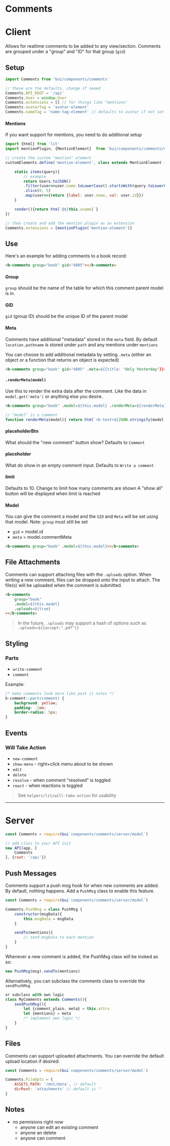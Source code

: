 Comments
============

# Client

Allows for realtime comments to be added to any view/section. Comments are grouped under a "group" and "ID" for that group (`gid`)

## Setup

```js
import Comments from 'bui/components/comments'

// these are the defaults, change if neeed
Comments.API_ROOT = '/api'
Comments.User = window.User
Comments.extensions = [] // for things like "mentions"
Comments.avatarTag = 'avatar-element'
Comments.nameTag = 'name-tag-element' // defaults to avatar if not set
```

#### Mentions
If you want support for mentions, you need to do additional setup

```js
import {html} from 'lit'
import mentionPlugin, {MentionElement}  from 'bui/components/comments/mentions'

// create the custom "mention" element
customElements.define('mention-element', class extends MentionElement {

	static items(query){
        // example
		return Users.toJSON()
		.filter(user=>user.name.toLowerCase().startsWith(query.toLowerCase()))
		.slice(0, 5)
		.map(user=>{return {label: user.name, val: user.id}})
	}

    render(){return html`@${this.uname}`}
})

// then create and add the mention plugin as an extension
Comments.extensions = [mentionPlugin('mention-element')]
```

## Use

Here's an example for adding comments to a book record:

```html
<b-comments group="book" gid="4805"></b-comments>
```

#### Group
`group` should be the name of the table for which this comment parent model is in.

#### GID
`gid` (group ID) should be the unique ID of the parent model

#### Meta
Comments have additional "metadata" stored in the `meta` field. By default `location.pathname` is stored under `path` and any mentions under `mentions`

You can choose to add additional metadata by setting `.meta` (either an object or a function that returns an object is expected)

```html
<b-comments group="book" gid="4805" .meta=${{title: 'Only Yesterday'}}></b-comments>
```

#### `.renderMeta(model)`
Use this to render the extra data after the comment. Like the data in `model.get('meta')` or anything else you desire.

```html
<b-comments group="book" .model=${this.model} .renderMeta=${renderMeta}></b-comments>
```
```js
// "model" is a comment
function renderMeta(model){ return html`<b-text>${JSON.stringify(model.get('meta'))</b-text>`}
```

#### placeholderBtn
What should the "new comment" button show? Defaults to `Comment`

#### placeholder
What do show in an empty comment input. Defaults to `Write a comment`

#### limit
Defaults to 10. Change to limit how many comments are shown A "show all" button will be displayed when limit is reached

#### Model
You can give the comment a model and the `GID` and `Meta` will be set using that model. Note: `group` must still be set

- `gid` = model.id
- `meta` = model.commentMeta

```html
<b-comments group="book" .model=${this.model}></b-comments>
```

## File Attachments
Comments can support attaching files with the `.uploads` option. When writing a new comment, files can be dropped onto the input to attach. The file(s) will be uploaded when the comment is submitted.

```html
<b-comments 
	group="book" 
	.model=${this.model}
	.uploads=${true}
></b-comments>
```

> In the future, `.uploads` may support a hash of options such as `.uploads=${{accept:".pdf"}}`

## Styling

### Parts
- `write-comment`
- `comment`

Example:

```css
/* make comments look more like post it notes */
b-comment::part(comment) {
	background: yellow;
	padding: .5em;
	border-radius: 5px;
}
```

## Events

### Will Take Action

- `new-comment`
- `show-menu` - right+click menu about to be shown
- `edit`
- `delete`
- `resolve` - when comment "resolved" is toggled
- `react` - when reactions is toggled

> See `helpers/lit/will-take-action` for usability

***

# Server

```js
const Comments = require(bui`components/comments/server/model`)

// add class to your API init
new API(app, [
	Comments
], {root: '/api'})
```

## Push Messages

Comments support a push msg hook for when new comments are added. By default, nothing happens. Add a `PushMsg` class to enable this feature.

```js
const Comments = require(bui`components/comments/server/model`)

Comments.PushMsg = class PushMsg {
	constructor(msgData){
		this.msgData = msgData
	}

	sendTo(mentions){
		// send msgData to each mention
	}
}
```

Whenever a new comment is added, the PushMsg class will be inoked as so:

```js
new PushMsg(msg).sendTo(mentions)
```

Alternatively, you can subclass the comments class to override the `sendPushMsg`

```js
or subclass with own logic
class MyComments extends Comments(){
	sendPushMsg(){
		let {comment_plain, meta} = this.attrs
		let {mentions} = meta
		/* implement own logic */
	}
}
```

## Files
Comments can support uploaded attachments. You can override the default upload location if desired:

```js
const Comments = require(bui`components/comments/server/model`)

Comments.FileOpts = {
	ASSETS_PATH: '/mnt/data', // default
	dirRoot: 'attachments' // default is ''
}
```

## Notes
- no permisions right now
    - anyone can edit an existing comment
    - anyone an delete
    - anyone can comment